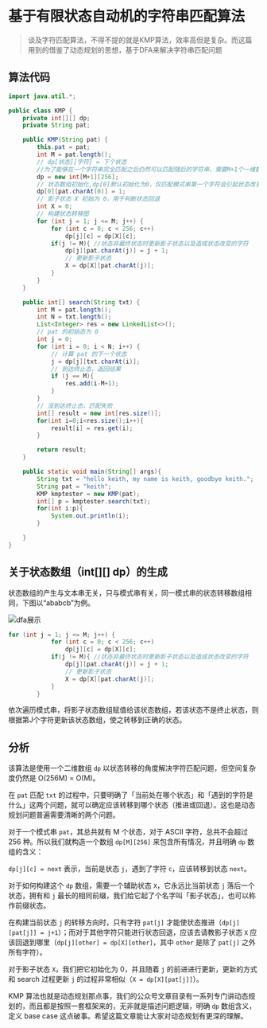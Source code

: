 # 基于有限状态自动机的字符串匹配算法

> 谈及字符匹配算法，不得不提的就是KMP算法，效率高但是复杂。而这篇用到的借鉴了动态规划的思想，基于DFA来解决字符串匹配问题

## 算法代码

``` Java
import java.util.*;

public class KMP {
    private int[][] dp;
    private String pat;

    public KMP(String pat) {
        this.pat = pat;
        int M = pat.length();
        // dp[状态][字符] = 下个状态 
        //为了能够在一个字符串完全匹配之后仍然可以匹配随后的字符串，需要M+1个一维数组，表示状态的转换。
        dp = new int[M+1][256]; 
        // 状态数组初始化,dp[0]默认初始化为0，仅匹配模式串第一个字符会引起状态改变
        dp[0][pat.charAt(0)] = 1;
        // 影子状态 X 初始为 0，用于判断状态回退
        int X = 0;
        // 构建状态转移图
        for (int j = 1; j <= M; j++) {
            for (int c = 0; c < 256; c++)
                dp[j][c] = dp[X][c];
            if(j != M){ //状态非最终状态时更新影子状态以及造成状态改变的字符
                dp[j][pat.charAt(j)] = j + 1;
                // 更新影子状态
                X = dp[X][pat.charAt(j)];
            }
        }
    }

    public int[] search(String txt) {
        int M = pat.length();
        int N = txt.length();
        List<Integer> res = new LinkedList<>();
        // pat 的初始态为 0
        int j = 0;
        for (int i = 0; i < N; i++) {
            // 计算 pat 的下一个状态
            j = dp[j][txt.charAt(i)];
            // 到达终止态，返回结果
            if (j == M){
                res.add(i-M+1);
            }
        }
        // 没到达终止态，匹配失败
        int[] result = new int[res.size()];
        for(int i=0;i<res.size();i++){
            result[i] = res.get(i);
        }

        return result;
    }

    public static void main(String[] args){
        String txt = "hello keith, my name is keith, goodbye keith.";
        String pat = "keith";
        KMP kmptester = new KMP(pat);
        int[] p = kmptester.search(txt);
        for(int i:p){
            System.out.println(i);
        }

    }
}
```



## 关于状态数组（int\[][] dp）的生成

状态数组的产生与文本串无关，只与模式串有关，同一模式串的状态转移数组相同，下图以“ababcb”为例。

![dfa展示](https://cdn.kaixuan.site/blogpic/dfa.jpg)

```Java
for (int j = 1; j <= M; j++) {
            for (int c = 0; c < 256; c++)
                dp[j][c] = dp[X][c];
            if(j != M){ //状态非最终状态时更新影子状态以及造成状态改变的字符
                dp[j][pat.charAt(j)] = j + 1;
                // 更新影子状态
                X = dp[X][pat.charAt(j)];
            }
        }
```

依次遍历模式串，将影子状态数组赋值给该状态数组，若该状态不是终止状态，则根据第J个字符更新该状态数组，使之转移到正确的状态。

## 分析

该算法是使用一个二维数组 `dp` 以状态转移的角度解决字符匹配问题，但空间复杂度仍然是 O(256M) = O(M)。

在 `pat` 匹配 `txt` 的过程中，只要明确了「当前处在哪个状态」和「遇到的字符是什么」这两个问题，就可以确定应该转移到哪个状态（推进或回退）。这也是动态规划问题普遍需要清晰的两个问题。

对于一个模式串 `pat`，其总共就有 M 个状态，对于 ASCII 字符，总共不会超过 256 种。所以我们就构造一个数组 `dp[M][256]` 来包含所有情况，并且明确 `dp` 数组的含义：

`dp[j][c] = next` 表示，当前是状态 `j`，遇到了字符 `c`，应该转移到状态 `next`。

对于如何构建这个 `dp` 数组，需要一个辅助状态 `X`，它永远比当前状态 `j` 落后一个状态，拥有和 `j` 最长的相同前缀，我们给它起了个名字叫「影子状态」，也可以称作前缀状态。

在构建当前状态 `j` 的转移方向时，只有字符 `pat[j]` 才能使状态推进（`dp[j][pat[j]] = j+1`）；而对于其他字符只能进行状态回退，应该去请教影子状态 `X` 应该回退到哪里（`dp[j][other] = dp[X][other]`，其中 `other` 是除了 `pat[j]` 之外所有字符）。

对于影子状态 `X`，我们把它初始化为 0，并且随着 `j` 的前进进行更新，更新的方式和 search 过程更新 `j` 的过程非常相似（`X = dp[X][pat[j]]`）。

KMP 算法也就是动态规划那点事，我们的公众号文章目录有一系列专门讲动态规划的，而且都是按照一套框架来的，无非就是描述问题逻辑，明确 `dp` 数组含义，定义 base case 这点破事。希望这篇文章能让大家对动态规划有更深的理解。